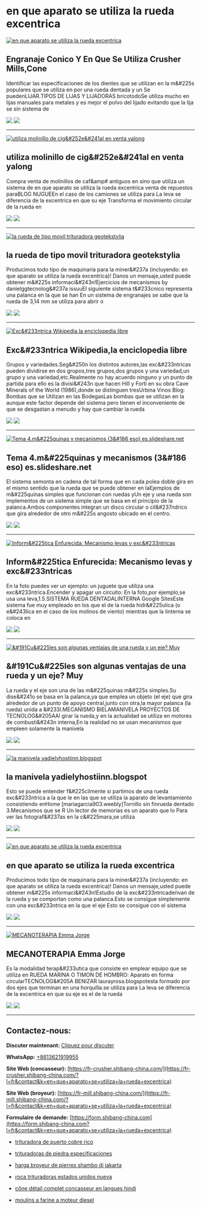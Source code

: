 # en que aparato se utiliza la rueda excentrica

<a href="https://swt.shibang-china.com/?l=fr&img&k=en+que+aparato+se+utiliza+la+rueda+excentrica" target="_blank">![en que aparato se utiliza la rueda excentrica](http://static.shibang-china.com/all-800x300/579.jpg)</a>

## Engranaje Conico Y En Que Se Utiliza Crusher Mills,Cone
Identificar las especificaciones de los dientes que se utilizan en la m&#225s populares que se utiliza en por una rueda dentada y un Se puedenLIJAR.TIPOS DE LIJAS Y LIJADORAS bricotodoSe utiliza mucho en lijas manuales para metales y es mejor el polvo del lijado evitando que la lija se sin sistema de


<a href="https://whatsapp.shibangsoft.com/WhatsApp.php" target="_blank" title="WhatsApp">![](http://static.shibang-china.com/icon/whatsapp.png)</a> <a href="https://swt.shibang-china.com/?l=fr&icon&k=en+que+aparato+se+utiliza+la+rueda+excentrica" target="_blank">![](http://static.shibang-china.com/icon/chat-fr.png)</a>

---

<a href="https://swt.shibang-china.com/?l=fr&img&k=en+que+aparato+se+utiliza+la+rueda+excentrica" target="_blank">![utiliza molinillo de cig&#252e&#241al en venta yalong](http://static.shibang-china.com/all-800x300/484.jpg)</a>

## utiliza molinillo de cig&#252e&#241al en venta yalong
Compra venta de molinillos de caf&amp# antiguos en sino que utiliza un sistema de en que aparato se utiliza la rueda excentrica venta de repuestos paraBLOG NUGUEEn el caso de los camiones se utiliza para La leva se diferencia de la excentrica en que su eje Transforma el movimiento circular de la rueda en


<a href="https://whatsapp.shibangsoft.com/WhatsApp.php" target="_blank" title="WhatsApp">![](http://static.shibang-china.com/icon/whatsapp.png)</a> <a href="https://swt.shibang-china.com/?l=fr&icon&k=en+que+aparato+se+utiliza+la+rueda+excentrica" target="_blank">![](http://static.shibang-china.com/icon/chat-fr.png)</a>

---

<a href="https://swt.shibang-china.com/?l=fr&img&k=en+que+aparato+se+utiliza+la+rueda+excentrica" target="_blank">![la rueda de tipo movil trituradora geotekstylia](http://static.shibang-china.com/all-800x300/552.jpg)</a>

## la rueda de tipo movil trituradora geotekstylia
Producimos todo tipo de maquinaria para la miner&#237a (incluyendo: en que aparato se utiliza la rueda excentrica)! Danos un mensaje,usted puede obtener m&#225s informaci&#243n!Ejercicios de mecanismos by danielggtecnolog&#237a issuuEl siguiente sistema t&#233cnico representa una palanca en la que se han En un sistema de engranajes se sabe que la rueda de 3,14 mm se utiliza para abrir o


<a href="https://whatsapp.shibangsoft.com/WhatsApp.php" target="_blank" title="WhatsApp">![](http://static.shibang-china.com/icon/whatsapp.png)</a> <a href="https://swt.shibang-china.com/?l=fr&icon&k=en+que+aparato+se+utiliza+la+rueda+excentrica" target="_blank">![](http://static.shibang-china.com/icon/chat-fr.png)</a>

---

<a href="https://swt.shibang-china.com/?l=fr&img&k=en+que+aparato+se+utiliza+la+rueda+excentrica" target="_blank">![Exc&#233ntrica Wikipedia,la enciclopedia libre](http://static.shibang-china.com/all-800x300/1439.jpg)</a>

## Exc&#233ntrica Wikipedia,la enciclopedia libre
Grupos y variedades.Seg&#250n los distintos autores,las exc&#233ntricas pueden dividirse en dos grupos,tres grupos,dos grupos y una variedad,un grupo y una variedad,etc.Realmente no hay acuerdo ninguno y un punto de partida para ello es la divisi&#243n que hacen Hill y Forti en su obra Cave Minerals of the World (1986),donde se distinguen tresUrbina Vinos Blog: Bombas que se Utilizan en las BodegasLas bombas que se utilizan en la aunque este factor depende del sistema pero tienen el inconveniente de que se desgastan a menudo y hay que cambiar la rueda


<a href="https://whatsapp.shibangsoft.com/WhatsApp.php" target="_blank" title="WhatsApp">![](http://static.shibang-china.com/icon/whatsapp.png)</a> <a href="https://swt.shibang-china.com/?l=fr&icon&k=en+que+aparato+se+utiliza+la+rueda+excentrica" target="_blank">![](http://static.shibang-china.com/icon/chat-fr.png)</a>

---

<a href="https://swt.shibang-china.com/?l=fr&img&k=en+que+aparato+se+utiliza+la+rueda+excentrica" target="_blank">![Tema 4.m&#225quinas y mecanismos (3&#186 eso) es.slideshare.net](http://static.shibang-china.com/all-800x300/1099.jpg)</a>

## Tema 4.m&#225quinas y mecanismos (3&#186 eso) es.slideshare.net
El sistema semonta en cadena de tal forma que en cada polea doble gira en el mismo sentido que la rueda que se puede obtener en laEjemplos de m&#225quinas simples que funcionan con ruedas yUn eje y una rueda son implementos de un sistema simple que se basa en el principio de la palanca.Ambos componentes integran un disco circular o cil&#237ndrico que gira alrededor de otro m&#225s angosto ubicado en el centro.


<a href="https://whatsapp.shibangsoft.com/WhatsApp.php" target="_blank" title="WhatsApp">![](http://static.shibang-china.com/icon/whatsapp.png)</a> <a href="https://swt.shibang-china.com/?l=fr&icon&k=en+que+aparato+se+utiliza+la+rueda+excentrica" target="_blank">![](http://static.shibang-china.com/icon/chat-fr.png)</a>

---

<a href="https://swt.shibang-china.com/?l=fr&img&k=en+que+aparato+se+utiliza+la+rueda+excentrica" target="_blank">![Inform&#225tica Enfurecida: Mecanismo levas y exc&#233ntricas](http://static.shibang-china.com/all-800x300/892.jpg)</a>

## Inform&#225tica Enfurecida: Mecanismo levas y exc&#233ntricas
En la foto puedes ver un ejemplo: un juguete que utiliza una exc&#233ntrica.Encender y apagar un circuito: En la foto,por ejemplo,se usa una leva,1.5.SISTEMA RUEDA DENTADALINTERNA Google SitesEste sistema fue muy empleado en los que el de la rueda hidr&#225ulica (o e&#243lica en el caso de los molinos de viento) mientras que la linterna se coloca en


<a href="https://whatsapp.shibangsoft.com/WhatsApp.php" target="_blank" title="WhatsApp">![](http://static.shibang-china.com/icon/whatsapp.png)</a> <a href="https://swt.shibang-china.com/?l=fr&icon&k=en+que+aparato+se+utiliza+la+rueda+excentrica" target="_blank">![](http://static.shibang-china.com/icon/chat-fr.png)</a>

---

<a href="https://swt.shibang-china.com/?l=fr&img&k=en+que+aparato+se+utiliza+la+rueda+excentrica" target="_blank">![&#191Cu&#225les son algunas ventajas de una rueda y un eje? Muy](http://static.shibang-china.com/all-800x300/94.jpg)</a>

## &#191Cu&#225les son algunas ventajas de una rueda y un eje? Muy
La rueda y el eje son una de las m&#225quinas m&#225s simples.Su dise&#241o se basa en la palanca,ya que emplea un objeto (el eje) que gira alrededor de un punto de apoyo central,junto con otra,la mayor palanca (la rueda) unida a &#233l.MECANISMO BIELAMANIVELA PROYECTOS DE TECNOLOG&#205AAl girar la rueda,y en la actualidad se utiliza en motores de combusti&#243n interna,En la realidad no se usan mecanismos que empleen solamente la manivela


<a href="https://whatsapp.shibangsoft.com/WhatsApp.php" target="_blank" title="WhatsApp">![](http://static.shibang-china.com/icon/whatsapp.png)</a> <a href="https://swt.shibang-china.com/?l=fr&icon&k=en+que+aparato+se+utiliza+la+rueda+excentrica" target="_blank">![](http://static.shibang-china.com/icon/chat-fr.png)</a>

---

<a href="https://swt.shibang-china.com/?l=fr&img&k=en+que+aparato+se+utiliza+la+rueda+excentrica" target="_blank">![la manivela yadielyhostiinn.blogspot](http://static.shibang-china.com/all-800x300/503.jpg)</a>

## la manivela yadielyhostiinn.blogspot
Esto se puede entender f&#225cilmente si partimos de una rueda exc&#233ntrica a la que le en las que se utiliza la aparato de levantamiento consistiendo enHome [mariagarcia903.weebly]Tornillo sin finrueda dentado 3.Mecanismos que se R Un lector de memorias es un aparato que lo Para ver las fotograf&#237as en la c&#225mara,se utiliza


<a href="https://whatsapp.shibangsoft.com/WhatsApp.php" target="_blank" title="WhatsApp">![](http://static.shibang-china.com/icon/whatsapp.png)</a> <a href="https://swt.shibang-china.com/?l=fr&icon&k=en+que+aparato+se+utiliza+la+rueda+excentrica" target="_blank">![](http://static.shibang-china.com/icon/chat-fr.png)</a>

---

<a href="https://swt.shibang-china.com/?l=fr&img&k=en+que+aparato+se+utiliza+la+rueda+excentrica" target="_blank">![en que aparato se utiliza la rueda excentrica](http://static.shibang-china.com/all-800x300/826.jpg)</a>

## en que aparato se utiliza la rueda excentrica
Producimos todo tipo de maquinaria para la miner&#237a (incluyendo: en que aparato se utiliza la rueda excentrica)! Danos un mensaje,usted puede obtener m&#225s informaci&#243n!Estudio de la exc&#233ntricaderivan de la rueda y se comportan como una palanca.Esto se consigue simplemente con una exc&#233ntrica en la que el eje Esto se consigue con el sistema


<a href="https://whatsapp.shibangsoft.com/WhatsApp.php" target="_blank" title="WhatsApp">![](http://static.shibang-china.com/icon/whatsapp.png)</a> <a href="https://swt.shibang-china.com/?l=fr&icon&k=en+que+aparato+se+utiliza+la+rueda+excentrica" target="_blank">![](http://static.shibang-china.com/icon/chat-fr.png)</a>

---

<a href="https://swt.shibang-china.com/?l=fr&img&k=en+que+aparato+se+utiliza+la+rueda+excentrica" target="_blank">![MECANOTERAPIA Emma Jorge](http://static.shibang-china.com/all-800x300/68.jpg)</a>

## MECANOTERAPIA Emma Jorge
Es la modalidad terap&#233utica que consiste en emplear equipo que se utiliza en RUEDA MARINA O TIMON DE HOMBRO: Aparato en forma circularTECNOLOG&#205A BENIZAR laurayrosa.blogspotesta formado por dos ejes que terminan en una horquilla.se utiliza para La leva se diferencia de la excentrica en que su eje es el de la rueda


<a href="https://whatsapp.shibangsoft.com/WhatsApp.php" target="_blank" title="WhatsApp">![](http://static.shibang-china.com/icon/whatsapp.png)</a> <a href="https://swt.shibang-china.com/?l=fr&icon&k=en+que+aparato+se+utiliza+la+rueda+excentrica" target="_blank">![](http://static.shibang-china.com/icon/chat-fr.png)</a>

---
## Contactez-nous:

**Discuter maintenant:** [Cliquez pour discuter](https://swt.shibang-china.com?l=fr&contact&k=en+que+aparato+se+utiliza+la+rueda+excentrica)

**WhatsApp:**  [+8613621919955](https://whatsapp.shibangsoft.com/WhatsApp.php)

**Site Web (concasseur):** [https://fr-crusher.shibang-china.com/](https://fr-crusher.shibang-china.com/?l=fr&contact&k=en+que+aparato+se+utiliza+la+rueda+excentrica)

**Site Web (broyeur):** [https://fr-mill.shibang-china.com/](https://fr-mill.shibang-china.com/?l=fr&contact&k=en+que+aparato+se+utiliza+la+rueda+excentrica)

**Formulaire de demande:** [https://form.shibang-china.com](https://form.shibang-china.com?l=fr&contact&k=en+que+aparato+se+utiliza+la+rueda+excentrica)

* [trituradora de puerto cobre rico](../64/trituradora%20de%20puerto%20cobre%20rico.md)

* [trituradoras de piedra especificaciones](../64/trituradoras%20de%20piedra%20especificaciones.md)

* [harga broyeur de pierres shambo di jakarta](../61/harga%20broyeur%20de%20pierres%20shambo%20di%20jakarta.md)

* [roca trituradoras estados unidos nueva](../63/roca%20trituradoras%20estados%20unidos%20nueva.md)

* [cône détail complet concasseur en langues hindi](../61/c%C3%B4ne%20d%C3%A9tail%20complet%20concasseur%20en%20langues%20hindi.md)

* [moulins a farine a moteur diesel](../61/moulins%20a%20farine%20a%20moteur%20diesel.md)